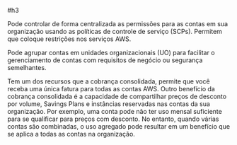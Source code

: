 #h3

Pode controlar de forma centralizada as permissões para as contas em sua organização usando as políticas de controle de serviço (SCPs). Permitem que coloque restrições nos serviços AWS.

Pode agrupar contas em unidades organizacionais (UO) para facilitar o gerenciamento de contas com requisitos de negócio ou segurança semelhantes.

Tem um dos recursos que a cobrança consolidada, permite que você receba uma única fatura para todas as contas AWS. Outro benefício da cobrança consolidada é a capacidade de compartilhar preços de desconto por volume, Savings Plans e instâncias reservadas nas contas da sua organização. Por exemplo, uma conta pode não ter uso mensal suficiente para se qualificar para preços com desconto. No entanto, quando várias contas são combinadas, o uso agregado pode resultar em um benefício que se aplica a todas as contas na organização.